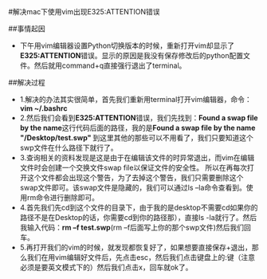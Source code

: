 #解决mac下使用vim出现E325:ATTENTION错误

##事情起因
- 下午用vim编辑器设置Python切换版本的时候，重新打开vim却显示了<b>E325:ATTENTION</b>错误。显示的原因是我没有保存修改后的python配置文件。然后就用command+q直接强行退出了terminal。

##解决过程
- 1.解决的办法其实很简单，首先我们重新用terminal打开vim编辑器，命令：<b>vim ~/.bashrc</b>
- 2.然后我们会看到<b>E325:ATTENTION</b>错误，我们先找到：<b>Found a swap file by the name</b>这行代码后面的路径，我的是<b>Found a swap file by the name "/Desktop/test.swp" </b>到这里其他的那些可以不用看了，我们只要知道这个swp文件在什么路径下就行了。
- 3.查询相关的资料发现是这是由于在编辑该文件的时异常退出，而vim在编辑文件时会创建一个交换文件swap file以保证文件的安全性。
所以在再每次打开这个文件都会出现这个警告，为了去掉这个警告，我们只需要删除这个swap文件即可。该swap文件是隐藏的，我们可以通过ls –la命令查看到。使用rm命令进行删除即可。
- 4.首先我们先cd到这个文件的目录下，由于我的是desktop不需要cd如果你的路径不是在Desktop的话，你需要cd到你的路径那），直接ls -la就行了。然后我输入代码：<b>rm –f test.swp</b>(rm –f后面写上你的那个swp文件)然后我们回车。
- 5.再打开我们的vim的时候，就发现都恢复好了，如果想要直接保存+退出，那么我们在用vim编辑好文件后，先点击esc，然后我们点击键盘上的:键（注意必须是要英文模式下的）然后我们点击x，回车就ok了。
